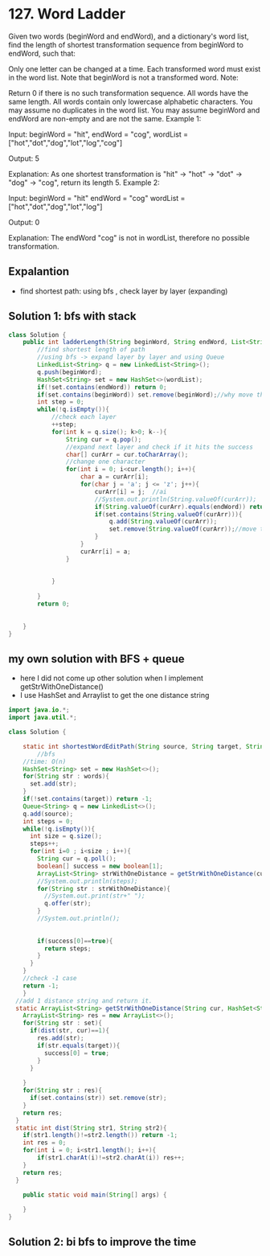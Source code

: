 # 127. Word Ladder
Given two words (beginWord and endWord), and a dictionary's word list, find the length of shortest transformation sequence from beginWord to endWord, such that:

Only one letter can be changed at a time.
Each transformed word must exist in the word list. Note that beginWord is not a transformed word.
Note:

Return 0 if there is no such transformation sequence.
All words have the same length.
All words contain only lowercase alphabetic characters.
You may assume no duplicates in the word list.
You may assume beginWord and endWord are non-empty and are not the same.
Example 1:

Input:
beginWord = "hit",
endWord = "cog",
wordList = ["hot","dot","dog","lot","log","cog"]

Output: 5

Explanation: As one shortest transformation is "hit" -> "hot" -> "dot" -> "dog" -> "cog",
return its length 5.
Example 2:

Input:
beginWord = "hit"
endWord = "cog"
wordList = ["hot","dot","dog","lot","log"]

Output: 0

Explanation: The endWord "cog" is not in wordList, therefore no possible transformation.

## Expalantion
- find shortest path: using bfs , check layer by layer (expanding)

## Solution 1: bfs with stack
```java
class Solution {
    public int ladderLength(String beginWord, String endWord, List<String> wordList) {
        //find shortest length of path
        //using bfs -> expand layer by layer and using Queue
        LinkedList<String> q = new LinkedList<String>();
        q.push(beginWord);
        HashSet<String> set = new HashSet<>(wordList);
        if(!set.contains(endWord)) return 0;
        if(set.contains(beginWord)) set.remove(beginWord);//why move this
        int step = 0;
        while(!q.isEmpty()){
            //check each layer
            ++step;
            for(int k = q.size(); k>0; k--){
                String cur = q.pop();
                //expand next layer and check if it hits the success
                char[] curArr = cur.toCharArray();
                //change one character
                for(int i = 0; i<cur.length(); i++){
                    char a = curArr[i];
                    for(char j = 'a'; j <= 'z'; j++){
                        curArr[i] = j;  //ai
                        //System.out.println(String.valueOf(curArr));
                        if(String.valueOf(curArr).equals(endWord)) return step+1;
                        if(set.contains(String.valueOf(curArr))){
                            q.add(String.valueOf(curArr));
                            set.remove(String.valueOf(curArr));//move this for ad them into array again
                        }
                    }   
                    curArr[i] = a;
                }
                
                
            }
            
        }
        return 0;
        
        
    }
}
```
## my own solution with BFS + queue
- here I did not come up other solution when I implement getStrWithOneDistance() 
- I use HashSet and Arraylist to get the one distance string
```java
import java.io.*;
import java.util.*;

class Solution {

	static int shortestWordEditPath(String source, String target, String[] words) {
		//bfs
    //time: O(n) 
    HashSet<String> set = new HashSet<>();
    for(String str : words){
      set.add(str);
    }
    if(!set.contains(target)) return -1;
    Queue<String> q = new LinkedList<>();
    q.add(source);
    int steps = 0;
    while(!q.isEmpty()){
      int size = q.size();
      steps++;
      for(int i=0 ; i<size ; i++){
        String cur = q.poll();
        boolean[] success = new boolean[1];
        ArrayList<String> strWithOneDistance = getStrWithOneDistance(cur, set, success, target);
        //System.out.println(steps);
        for(String str : strWithOneDistance){
          //System.out.print(str+" ");
          q.offer(str);
        }
        //System.out.println();
        
        
        if(success[0]==true){
          return steps;
        }
      }
    }
    //check -1 case
    return -1;
	}
  //add 1 distance string and return it. 
  static ArrayList<String> getStrWithOneDistance(String cur, HashSet<String> set, boolean[] success, String target){
    ArrayList<String> res = new ArrayList<>();
    for(String str : set){
      if(dist(str, cur)==1){
        res.add(str);
        if(str.equals(target)){
          success[0] = true;
        }
      }
      
    }
    for(String str : res){
      if(set.contains(str)) set.remove(str);
    }
    return res;
  }
  static int dist(String str1, String str2){
    if(str1.length()!=str2.length()) return -1;
    int res = 0;
    for(int i = 0; i<str1.length(); i++){
        if(str1.charAt(i)!=str2.charAt(i)) res++;
    }
    return res;
  }

	public static void main(String[] args) {
	  
	}
}

```
## Solution 2: bi bfs to improve the time


